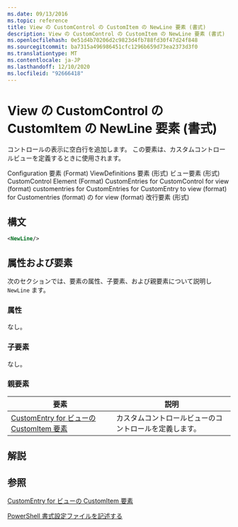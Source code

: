 ```yaml
---
ms.date: 09/13/2016
ms.topic: reference
title: View の CustomControl の CustomItem の NewLine 要素 (書式)
description: View の CustomControl の CustomItem の NewLine 要素 (書式)
ms.openlocfilehash: 0e51d4b70206d2c9823d4fb788fd30f47d24f848
ms.sourcegitcommit: ba7315a496986451cfc1296b659d73ea2373d3f0
ms.translationtype: MT
ms.contentlocale: ja-JP
ms.lasthandoff: 12/10/2020
ms.locfileid: "92666418"
---
```

# <a name="newline-element-for-customitem-for-customcontrol-for-view-format"></a>View の CustomControl の CustomItem の NewLine 要素 (書式)

コントロールの表示に空白行を追加します。 この要素は、カスタムコントロールビューを定義するときに使用されます。

Configuration 要素 (Format) ViewDefinitions 要素 (形式) ビュー要素 (形式) CustomControl Element (Format) CustomEntries for CustomControl for view (format) customentries for CustomEntries for CustomEntry to view (format) for Customentries (format) の for view (format) 改行要素 (形式)

## <a name="syntax"></a>構文

```xml
<NewLine/>
```

## <a name="attributes-and-elements"></a>属性および要素

次のセクションでは、要素の属性、子要素、および親要素について説明し `NewLine` ます。

### <a name="attributes"></a>属性

なし。

### <a name="child-elements"></a>子要素

なし。

### <a name="parent-elements"></a>親要素

|要素|説明|
|-------------|-----------------|
|[CustomEntry for ビューの CustomItem 要素](./customitem-element-for-customentry-for-customcontrol-for-view-format.md)|カスタムコントロールビューのコントロールを定義します。|

## <a name="remarks"></a>解説

## <a name="see-also"></a>参照

[CustomEntry for ビューの CustomItem 要素](./customitem-element-for-customentry-for-customcontrol-for-view-format.md)

[PowerShell 書式設定ファイルを記述する](./writing-a-powershell-formatting-file.md)
